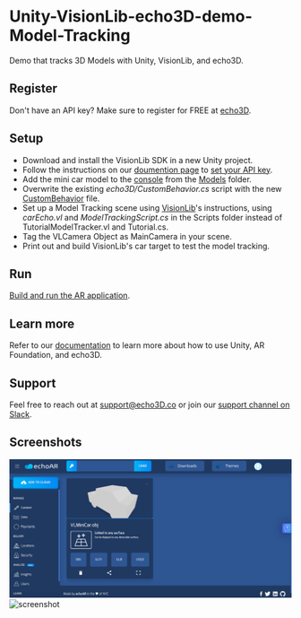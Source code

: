 # Unity-VisionLib-echo3D-demo-Model-Tracking
Demo that tracks 3D Models with Unity, VisionLib, and echo3D.

## Register
Don't have an API key? Make sure to register for FREE at [echo3D](https://console.echo3D.co/#/auth/register).

## Setup
* Download and install the VisionLib SDK in a new Unity project.
* Follow the instructions on our [doumention page](https://docs.echo3D.co/unity/adding-ar-capabilities) to [set your API key](https://docs.echo3D.co/unity/adding-ar-capabilities#3-set-you-api-key).
* Add the mini car model to the [console](https://docs.echo3D.co/quickstart/add-a-3d-model) from the [Models](./Models) folder.
* Overwrite the existing _echo3D/CustomBehavior.cs_ script with the new [CustomBehavior](./CustomBehavior.cs) file.
* Set up a Model Tracking scene using [VisionLib](https://visionlib.com/documentation/vl_unity_s_d_k_model_tracker_tutorial/)'s instructions, using _carEcho.vl_ and _ModelTrackingScript.cs_ in the Scripts folder instead of TutorialModelTracker.vl and Tutorial.cs.
* Tag the VLCamera Object as MainCamera in your scene.
* Print out and build VisionLib's car target to test the model tracking.

## Run
[Build and run the AR application](https://docs.echo3D.co/unity/adding-ar-capabilities#4-build-and-run-the-ar-application).

## Learn more
Refer to our [documentation](https://docs.echo3D.co/unity/) to learn more about how to use Unity, AR Foundation, and echo3D.

## Support
Feel free to reach out at [support@echo3D.co](mailto:support@echo3D.co) or join our [support channel on Slack](https://go.echo3D.co/join). 

## Screenshots
![console](/screenshots/echoAR_Console.png)
![screenshot](/screenshots/Screenshot.gif)
